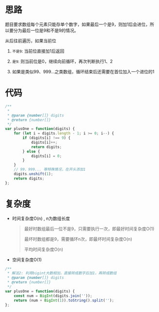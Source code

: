 # 思路

题目要求数组每个元素只能存单个数字，如果最后一个是9，则加1后会进位，所以要分为最后一位是9和不是9的情况。



 从后往前遍历，如果当前位

1. `不是9`:  当前位直接加1后返回
2.  `是9`:  则当前位是0，继续向前循环，再次判断执行1、2

3. 如果是类似99、999...之类数组，循环结束后还需要在首位加入一个进位的1



# 代码

```javascript
/**
 *
 * @param {number[]} digits
 * @return {number[]}
 */
var plusOne = function(digits) {
    for (let i = digits.length - 1; i >= 0; i--) {
        if (digits[i] !== 9) {
            digits[i]++;
            return digits;
        } else {
            digits[i] = 0;
        }
    }
    // 99、999... 等特殊情况，在开头添加1
    digits.unshift(1);
    return digits;
};
```


# 复杂度

* 时间复杂度O(n) , n为数组长度

  > 最好时数组最后一位不是9，只需要执行一次，即最好时间复杂度O(1)
  >
  > 最坏时数组都是9，需要循环n次，即最坏时间复杂度O(n)
  >
  > 平均时间复杂度O(n)

* 空间复杂度O(1)


```javascript
/**
 * 解法2: 利用bigint大数相加，直接转成数字后加1，再转成数组
 * @param {number[]} digits
 * @return {number[]}
 */
var plusOne = function(digits) {
    const num = BigInt(digits.join(''));    
    return (num + BigInt(1)).toString().split('');
};

```